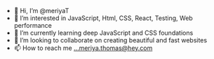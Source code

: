 - 👋 Hi, I’m @meriyaT
- 👀 I’m interested in JavaScript, Html, CSS, React, Testing, Web performance
- 🌱 I’m currently learning deep JavaScript and CSS foundations
- 💞️ I’m looking to collaborate on creating beautiful and fast websites
- 📫 How to reach me ...meriya.thomas@hey.com

<!---
meriyaT/meriyaT is a ✨ special ✨ repository because its `README.md` (this file) appears on your GitHub profile.
You can click the Preview link to take a look at your changes.
--->

